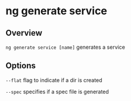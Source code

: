# ng generate service

## Overview
`ng generate service [name]` generates a service

## Options
`--flat` flag to indicate if a dir is created

`--spec` specifies if a spec file is generated
